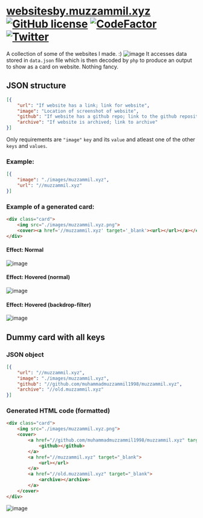 
# [websitesby.muzzammil.xyz](https://websitesby.muzzammil.xyz/?ref=github) [![GitHub license](https://img.shields.io/github/license/muhammadmuzzammil1998/websitesby.muzzammil.xyz.svg)](https://github.com/muhammadmuzzammil1998/websitesby.muzzammil.xyz/blob/master/LICENSE) [![CodeFactor](https://www.codefactor.io/repository/github/muhammadmuzzammil1998/websitesby.muzzammil.xyz/badge)](https://www.codefactor.io/repository/github/muhammadmuzzammil1998/websitesby.muzzammil.xyz) [![Twitter](https://img.shields.io/twitter/url/https/github.com/muhammadmuzzammil1998/websitesby.muzzammil.xyz.svg?style=social)](https://twitter.com/intent/tweet?text=Wow:&url=https%3A%2F%2Fgithub.com%2Fmuhammadmuzzammil1998%2Fwebsitesby.muzzammil.xyz) 
A collection of some of the websites I made. :)
![image](https://user-images.githubusercontent.com/12321712/44597798-7c0bc000-a7ee-11e8-8d64-7b5bb9bd8f6f.png)
It accesses data stored in `data.json` file which is then decoded by `php` to produce an output to show as a card on website. Nothing fancy.
## JSON structure
```json
[{
	"url": "If website has a link; link for website",
	"image": "Location of screenshot of website",
	"github": "If website has a github repo; link to the github repository",
	"archive": "If website is archived; link to archive"
}]
```
Only requirements are `"image"` `key` and its `value` and atleast one of the other `keys` and `values`.
### Example:
```json
[{
	"image": "./images/muzzammil.xyz",
	"url": "//muzzammil.xyz"
}]
```
### Example of a generated card:
```html
<div class="card">
    <img src="./images/muzzammil.xyz.png">
    <cover><a href='//muzzammil.xyz' target='_blank'><url></url></a></cover>
</div>
```
#### Effect: Normal
![image](https://user-images.githubusercontent.com/12321712/44614916-9758e880-a84b-11e8-95bc-67288d5e189b.png)
#### Effect: Hovered (normal)
![image](https://user-images.githubusercontent.com/12321712/44615190-7bf0dc00-a851-11e8-8987-773f24ce274f.png)
#### Effect: Hovered (backdrop-filter)
![image](https://user-images.githubusercontent.com/12321712/44615198-b8bcd300-a851-11e8-9301-6342f4a01bb4.png)

## Dummy card with all keys
### JSON object
```json
[{
	"url": "//muzzammil.xyz",
	"image": "./images/muzzammil.xyz",
	"github": "//github.com/muhammadmuzzammil1998/muzzammil.xyz",
	"archive": "//old.muzzammil.xyz"
}]
```
### Generated HTML code (formatted)
```html
<div class="card">
	<img src="./images/muzzammil.xyz.png">
	<cover>
		<a href="//github.com/muhammadmuzzammil1998/muzzammil.xyz" target="_blank">
			<github></github>
		</a>
		<a href="//muzzammil.xyz" target="_blank">
			<url></url>
		</a>
		<a href="//old.muzzammil.xyz" target="_blank">
			<archive></archive>
		</a>
	</cover>
</div>
```
![image](https://user-images.githubusercontent.com/12321712/44615162-629b6000-a850-11e8-870c-765eacdac2e5.png)
